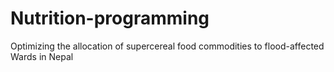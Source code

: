 # Nutrition-programming
Optimizing the allocation of supercereal food commodities to flood-affected Wards in Nepal

